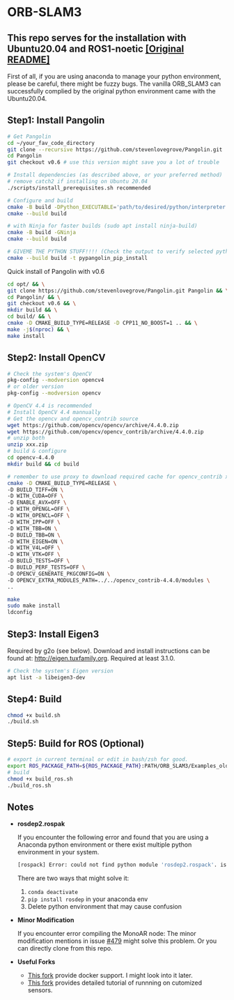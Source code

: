 # ORB-SLAM3

## This repo serves for the installation with Ubuntu20.04 and ROS1-noetic [[Original README]](./README_old.md)

First of all, if you are using anaconda to manage your python environment, please be careful, there might be fuzzy bugs. The vanilla ORB_SLAM3 can successfully complied by the original python environment came with the Ubuntu20.04.

## Step1: Install Pangolin
```bash
# Get Pangolin
cd ~/your_fav_code_directory
git clone --recursive https://github.com/stevenlovegrove/Pangolin.git
cd Pangolin
git checkout v0.6 # use this version might save you a lot of trouble

# Install dependencies (as described above, or your preferred method)
# remove catch2 if installing on Ubuntu 20.04
./scripts/install_prerequisites.sh recommended

# Configure and build
cmake -B build -DPython_EXECUTABLE='path/to/desired/python/interpreter'
cmake --build build

# with Ninja for faster builds (sudo apt install ninja-build)
cmake -B build -GNinja
cmake --build build

# GIVEME THE PYTHON STUFF!!!! (Check the output to verify selected python version)
cmake --build build -t pypangolin_pip_install
```
Quick install of Pangolin with v0.6
```bash
cd opt/ && \
git clone https://github.com/stevenlovegrove/Pangolin.git Pangolin && \
cd Pangolin/ && \
git checkout v0.6 && \
mkdir build && \
cd build/ && \
cmake -D CMAKE_BUILD_TYPE=RELEASE -D CPP11_NO_BOOST=1 .. && \
make -j$(nproc) && \
make install
```

## Step2: Install OpenCV
```bash
# Check the system's OpenCV
pkg-config --modversion opencv4
# or older version 
pkg-config --modversion opencv

# OpenCV 4.4 is recommended
# Install OpenCV 4.4 mannually
# Get the opencv and opencv_contrib source
wget https://github.com/opencv/opencv/archive/4.4.0.zip
wget https://github.com/opencv/opencv_contrib/archive/4.4.0.zip
# unzip both
unzip xxx.zip
# build & configure
cd opencv-4.4.0
mkdir build && cd build

# remember to use proxy to download required cache for opencv_contrib xfeatures2d
cmake -D CMAKE_BUILD_TYPE=RELEASE \
-D BUILD_TIFF=ON \
-D WITH_CUDA=OFF \
-D ENABLE_AVX=OFF \
-D WITH_OPENGL=OFF \
-D WITH_OPENCL=OFF \
-D WITH_IPP=OFF \
-D WITH_TBB=ON \
-D BUILD_TBB=ON \
-D WITH_EIGEN=ON \
-D WITH_V4L=OFF \
-D WITH_VTK=OFF \
-D BUILD_TESTS=OFF \
-D BUILD_PERF_TESTS=OFF \
-D OPENCV_GENERATE_PKGCONFIG=ON \
-D OPENCV_EXTRA_MODULES_PATH=../../opencv_contrib-4.4.0/modules \
..

make
sudo make install
ldconfig
```

## Step3: Install Eigen3
Required by g2o (see below). Download and install instructions can be found at: http://eigen.tuxfamily.org. Required at least 3.1.0.
```bash
# Check the system's Eigen version
apt list -a libeigen3-dev
```

## Step4: Build
```bash
chmod +x build.sh
./build.sh
```

## Step5: Build for ROS (Optional)
```bash
# export in current terminal or edit in bash/zsh for good.
export ROS_PACKAGE_PATH=${ROS_PACKAGE_PATH}:PATH/ORB_SLAM3/Examples_old/ROS
# build
chmod +x build_ros.sh
./build_ros.sh
```

## Notes
- **rosdep2.rospak**
  
  If you encounter the following error and found that you are using a Anaconda python environment or there exist multiple python environment in your system.
  ```bash
  [rospack] Error: could not find python module 'rosdep2.rospack'. is rosdep up-to-date (at least 0.10.4)?
  ```
  There are two ways that might solve it:
  1. `conda deactivate`
  2. `pip install rosdep` in your anaconda env
  3. Delete python environment that may cause confusion

- **Minor Modification**
  
  If you encounter error compiling the MonoAR node:
  The minor modification mentions in issue [#479](https://github.com/UZ-SLAMLab/ORB_SLAM3/issues/479) might solve this problem. Or you can directly clone from this repo.

- **Useful Forks**
  
  - [This fork](https://github.com/shashankyld/orbslam3_ROS.git) provide docker support. I might look into it later.
  - [This fork](https://github.com/shanpenghui/ORB_SLAM3_Fixed.git) provides detailed tutorial of runnning on cutomized sensors.
